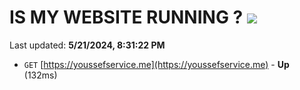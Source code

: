 # IS MY WEBSITE RUNNING ? [![](https://img.shields.io/static/v1?label=Sponsor&message=%E2%9D%A4&logo=GitHub&color=%23fe8e86)](https://github.com/sponsors/<username>)

Last updated: **5/21/2024, 8:31:22 PM**

- `GET` [https://youssefservice.me](https://youssefservice.me) - **Up** (132ms)
